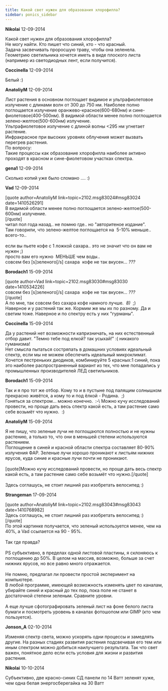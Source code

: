 ```yaml
---
title: Какой свет нужен для образования хлорофилла?
sidebar: ponics_sidebar
---
```


**Nikolai** 12-09-2014

Какой свет нужен для образования хлорофилла?<br />Не могу найти. Кто пишет что синий, кто - что красный.<br />Задача засвечивать проросшую траву, чтобы она зеленела.<br />Геометрию светильника хочется иметь в виде плоского листа (например из светодиодных лент, если получится). <br />

**Coccinella** 12-09-2014

Белый :)

**AnatoliyM** 12-09-2014

Лист растения в основном поглощает видимое и ультрафиолетовое излучение с длинами волн от 300 до 750 нм. Наиболее полно поглощается излучение оранжево-красное(600-680нм) и сине-фиолетовое(400-500нм). В видимой области менее полно поглощается зелено-желтое(500-600нм) излучение. <br />Ультрафиолетовое излучение с длиной волны &lt;295 нм угнетает растение.<br />Инфракрасное при высоких уровнях облучения может вызвать перегрев растения.<br />По вопросу:<br />Такие процессы как образование хлорофилла наиболее активно проходят в красном и сине-фиолетовом участках спектра.

**gena1** 12-09-2014

Сколько копий уже было сломано .... :)

**Vad** 12-09-2014

[quote author=AnatoliyM link=topic=2102.msg83024#msg83024 date=1410526291]<br />В видимой области менее полно поглощается зелено-желтое(500-600нм) излучение. <br />[/quote]<br />читал пол года назад.. не помню где.. но &quot;авторитеное издание&quot;.<br />Там говорили, что зелено-желтое поглощается на&nbsp; 5-10% меньше.. всего-то..<br /><br />если вы пьете кофе с 1 ложкой сахара.. это не значит что он вам не нужен ;)<br />просто вам его нужно&nbsp; МЕНЬШЕ чем воды..<br />совсем без [s]зеленого[/s] сахара&nbsp; кофе не так вкусен... *???*

**Borodach1** 15-09-2014

[quote author=Vad link=topic=2102.msg83030#msg83030 date=1410534226]<br />совсем без [s]зеленого[/s] сахара&nbsp; кофе не так вкусен... *???*<br />[/quote]<br />А по мне, так совсем без сахара кофе намного лучше.&nbsp; *8)*&nbsp; ;)<br />Наверное и у растений так же. Кормим же мы их по разному. Да и светим тоже. Наверное и по спектру есть у них &quot;гурманы&quot;.

**Coccinella** 15-09-2014

Да у растений нет возможности капризничать, на них естественный отбор давит. &quot;Темно тебе под елкой? так усыхай!&quot; :( никакого гуманизма!<br />Нет смысла пытаться состряпать в домашних условиях идеальный спектр, если мы не можем обеспечить идеальный микроклимат.<br />Хочется пестреньких диодиков, комбинируйте 5 красных:1 синий, пока это наиболее распространенный вариант из тех, что мне попадались у промышленных производителей ЛЕД светильников.

**Borodach1** 15-09-2014

Так и я про тот же отбор. Кому то и в пустыне под палящим солнышком прекрасно живётся, а кому то и под ёлкой - Родина.&nbsp; ;)<br />Гоняться за спектром... можно конечно.&nbsp; :-\ Можно кучу исследований провести, но проще дать весь спектр какой есть, а там растение само себе возьмёт что нужно.&nbsp; :)

**AnatoliyM** 15-09-2014

Я не пишу, что зеленые лучи не поглощаются полностью и не нужны растению, а только то, что они в меньшей степени используются растением.<br />Поглощение в синей и красной области спектра составляет 80-90% излучения ФАР. Зеленые лучи хорошо проникают к листьям нижних ярусов, куда синие и красные лучи почти не проникают.<br /><br />[quote]Можно кучу исследований провести, но проще дать весь спектр какой есть, а там растение само себе возьмёт что нужно.[/quote]<br /><br />Здесь соглашусь, не стоит лишний раз изобретать велосипед :)

**Strangeman** 17-09-2014

[quote author=AnatoliyM link=topic=2102.msg83043#msg83043 date=1410768982]<br />Здесь соглашусь, не стоит лишний раз изобретать велосипед :)<br />[/quote]<br />По этой картинке получается, что зеленый используется менее, чем на 40%, а Vad ссылается на 90 - 95%.<br /><br />Так где правда?<br /><br />PS субъективно, в пределах одной листовой пластины, я склоняюсь к поглощению до 50%. В целом на массив, возможно, больше за счет нижних ярусов, но все равно много отражается.<br /><br />Не помню, предлагал ли провести простой эксперимент на компьютере.<br />В любой программе, имеющей возможность изменять цвет по каналам, убирайте синий и красный до тех пор, пока поле не станет в достаточной степени зеленым. Сравните уровни.<br /><br />А еще лучше сфотографировать зеленый лист на фоне белого листа бумаги и посмотреть уровень в каналах фотошопом или GIMP (кто чем пользуется).

**Jonson_A** 02-10-2014

Изменяя спектр света, можно ускорять одни процессы и замедлять другие. На разных стадиях развития растения подсвечивая его тем или иным спектром можно добиться наилучшего результата. Так что свет важен, понятное дело если есть условия для жизни и развития растения. 

**Nikolai** 10-10-2014

Субъективно, две красно-синих СД панели по 14 Ватт зеленят хуже, чем одна белая энергосберегайка на 30 Ватт 


